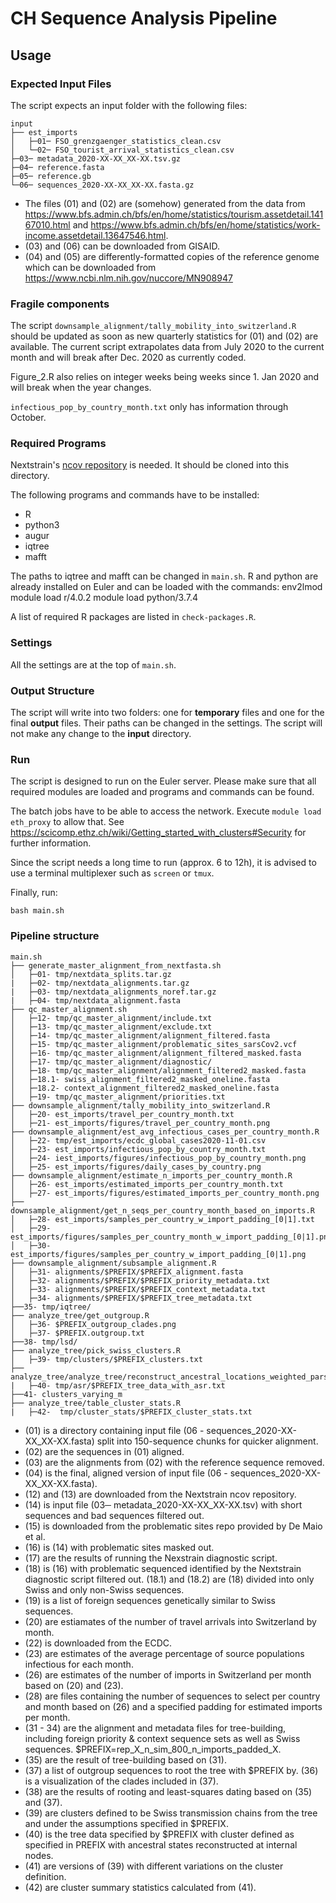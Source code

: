 # CH Sequence Analysis Pipeline

## Usage

### Expected Input Files

The script expects an input folder with the following files:

```
input
├── est_imports
│   ├─01─ FSO_grenzgaenger_statistics_clean.csv
│   └─02─ FSO_tourist_arrival_statistics_clean.csv
├─03─ metadata_2020-XX-XX_XX-XX.tsv.gz
├─04─ reference.fasta
├─05─ reference.gb
└─06─ sequences_2020-XX-XX_XX-XX.fasta.gz
```

- The files (01) and (02) are (somehow) generated from the data from https://www.bfs.admin.ch/bfs/en/home/statistics/tourism.assetdetail.14167010.html and https://www.bfs.admin.ch/bfs/en/home/statistics/work-income.assetdetail.13647546.html.
- (03) and (06) can be downloaded from GISAID.
- (04) and (05) are differently-formatted copies of the reference genome which can be downloaded from https://www.ncbi.nlm.nih.gov/nuccore/MN908947

### Fragile components

The script `downsample_alignment/tally_mobility_into_switzerland.R` should be updated as soon as new quarterly statistics for (01) and (02) are available. The current script extrapolates data from July 2020 to the current month and will break after Dec. 2020 as currently coded.

Figure_2.R also relies on integer weeks being weeks since 1. Jan 2020 and will break when the year changes.

`infectious_pop_by_country_month.txt` only has information through October.

### Required Programs

Nextstrain's [ncov repository](https://github.com/nextstrain/ncov) is needed. It should be cloned into this directory.

The following programs and commands have to be installed:

- R
- python3
- augur
- iqtree
- mafft

The paths to iqtree and mafft can be changed in `main.sh`.
R and python are already installed on Euler and can be loaded with the commands:
env2lmod
module load r/4.0.2
module load python/3.7.4

A list of required R packages are listed in `check-packages.R`.


### Settings

All the settings are at the top of `main.sh`.


### Output Structure

The script will write into two folders: one for **temporary** files and one for the final **output** files. Their paths can be changed in the settings. The script will not make any change to the **input** directory.


### Run

The script is designed to run on the Euler server. Please make sure that all required modules are loaded and programs and commands can be found.

The batch jobs have to be able to access the network. Execute `module load eth_proxy` to allow that. See https://scicomp.ethz.ch/wiki/Getting_started_with_clusters#Security for further information.

Since the script needs a long time to run (approx. 6 to 12h), it is advised to use a terminal multiplexer such as `screen` or `tmux`.

Finally, run:

```
bash main.sh
```

### Pipeline structure
```
main.sh
├── generate_master_alignment_from_nextfasta.sh
│   ├─01- tmp/nextdata_splits.tar.gz
|   ├─02- tmp/nextdata_alignments.tar.gz
|   ├─03- tmp/nextdata_alignments_noref.tar.gz
|   ├─04- tmp/nextdata_alignment.fasta
├── qc_master_alignment.sh
│   ├─12- tmp/qc_master_alignment/include.txt
│   ├─13- tmp/qc_master_alignment/exclude.txt
│   ├─14- tmp/qc_master_alignment/alignment_filtered.fasta
│   ├─15- tmp/qc_master_alignment/problematic_sites_sarsCov2.vcf
│   ├─16- tmp/qc_master_alignment/alignment_filtered_masked.fasta
│   ├─17- tmp/qc_master_alignment/diagnostic/
│   ├─18- tmp/qc_master_alignment/alignment_filtered2_masked.fasta
│   ├─18.1- swiss_alignment_filtered2_masked_oneline.fasta
│   ├─18.2- context_alignment_filtered2_masked_oneline.fasta
│   ├─19- tmp/qc_master_alignment/priorities.txt
├── downsample_alignment/tally_mobility_into_switzerland.R 
│   ├─20- est_imports/travel_per_country_month.txt
│   ├─21- est_imports/figures/travel_per_country_month.png
├── downsample_alignment/est_avg_infectious_cases_per_country_month.R
│   ├─22- tmp/est_imports/ecdc_global_cases2020-11-01.csv
│   ├─23- est_imports/infectious_pop_by_country_month.txt
│   ├─24- iest_imports/figures/infectious_pop_by_country_month.png
│   ├─25- est_imports/figures/daily_cases_by_country.png
├── downsample_alignment/estimate_n_imports_per_country_month.R
│   ├─26- est_imports/estimated_imports_per_country_month.txt
│   ├─27- est_imports/figures/estimated_imports_per_country_month.png
├── downsample_alignment/get_n_seqs_per_country_month_based_on_imports.R
│   ├─28- est_imports/samples_per_country_w_import_padding_[0|1].txt
│   ├─29- est_imports/figures/samples_per_country_month_w_import_padding_[0|1].png
│   ├─30- est_imports/figures/samples_per_country_w_import_padding_[0|1].png
├── downsample_alignment/subsample_alignment.R
│   ├─31- alignments/$PREFIX/$PREFIX_alignment.fasta
│   ├─32- alignments/$PREFIX/$PREFIX_priority_metadata.txt
│   ├─33- alignments/$PREFIX/$PREFIX_context_metadata.txt
│   ├─34- alignments/$PREFIX/$PREFIX_tree_metadata.txt
├──35- tmp/iqtree/
├── analyze_tree/get_outgroup.R
│   ├─36- $PREFIX_outgroup_clades.png
│   ├─37- $PREFIX.outgroup.txt
├──38- tmp/lsd/
├── analyze_tree/pick_swiss_clusters.R 
│   ├─39- tmp/clusters/$PREFIX_clusters.txt
├── analyze_tree/analyze_tree/reconstruct_ancestral_locations_weighted_parsimony.R
|   ├─40- tmp/asr/$PREFIX_tree_data_with_asr.txt
├──41- clusters_varying_m
├── analyze_tree/table_cluster_stats.R
|   ├─42-  tmp/cluster_stats/$PREFIX_cluster_stats.txt
```

- (01) is a directory containing input file (06 - sequences_2020-XX-XX_XX-XX.fasta) split into 150-sequence chunks for quicker alignment. 
- (02) are the sequences in (01) aligned.
- (03) are the alignments from (02) with the reference sequence removed.
- (04) is the final, aligned version of input file (06 - sequences_2020-XX-XX_XX-XX.fasta).
- (12) and (13) are downloaded from the Nextstrain ncov repository.
- (14) is input file (03─ metadata_2020-XX-XX_XX-XX.tsv) with short sequences and bad sequences filtered out.
- (15) is downloaded from the problematic sites repo provided by De Maio et al.
- (16) is (14) with problematic sites masked out.
- (17) are the results of running the Nexstrain diagnostic script.
- (18) is (16) with problematic sequenced identified by the Nextstrain diagnostic script filtered out. (18.1) and (18.2) are (18) divided into only Swiss and only non-Swiss sequences.
- (19) is a list of foreign sequences genetically similar to Swiss sequences.
- (20) are estiamates of the number of travel arrivals into Switzerland by month.
- (22) is downloaded from the ECDC.
- (23) are estimates of the average percentage of source populations infectious for each month.
- (26) are estimates of the number of imports in Switzerland per month based on (20) and (23).
- (28) are files containing the number of sequences to select per country and month based on (26) and a specified padding for estimated imports per month.
- (31 - 34) are the alignment and metadata files for tree-building, including foreign priority & context sequence sets as well as Swiss sequences. $PREFIX=rep_X_n_sim_800_n_imports_padded_X.
- (35) are the result of tree-building based on (31).
- (37) a list of outgroup sequences to root the tree with $PREFIX by. (36) is a visualization of the clades included in (37).
- (38) are the results of rooting and least-squares dating based on (35) and (37).
- (39) are clusters defined to be Swiss transmission chains from the tree and under the assumptions specified in $PREFIX.
- (40) is the tree data specified by $PREFIX with cluster defined as specified in PREFIX with ancestral states reconstructed at internal nodes.
- (41) are versions of (39) with different variations on the cluster definition.
- (42) are cluster summary statistics calculated from (41).
